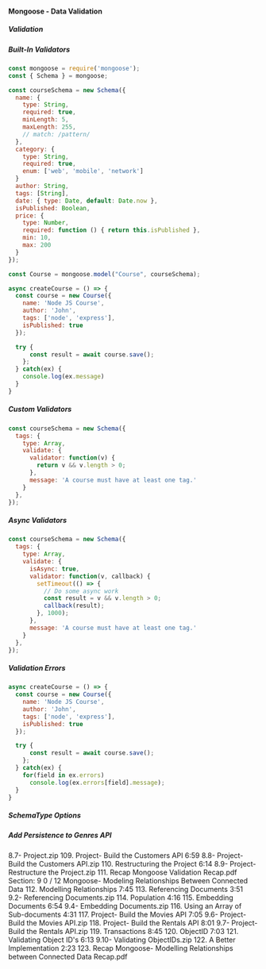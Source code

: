 #### Mongoose - Data Validation

##### Validation
##### Built-In Validators
```javascript
const mongoose = require('mongoose');
const { Schema } = mongoose;

const courseSchema = new Schema({
  name: { 
    type: String, 
    required: true,
    minLength: 5,
    maxLength: 255,
    // match: /pattern/
  },
  category: {
    type: String,
    required: true,
    enum: ['web', 'mobile', 'network']
  }
  author: String,
  tags: [String],
  date: { type: Date, default: Date.now },
  isPublished: Boolean,
  price: {
    type: Number,
    required: function () { return this.isPublished },
    min: 10,
    max: 200
  }
});

const Course = mongoose.model("Course", courseSchema);

async createCourse = () => {
  const course = new Course({
    name: 'Node JS Course',
    author: 'John',
    tags: ['node', 'express'],
    isPublished: true
  });

  try {
      const result = await course.save();
    };
  } catch(ex) {
    console.log(ex.message)
  }
}
```

##### Custom Validators
```javascript
const courseSchema = new Schema({
  tags: {
    type: Array,
    validate: {
      validator: function(v) {
        return v && v.length > 0;
      },
      message: 'A course must have at least one tag.'
    }
  },
});
```

##### Async Validators
```javascript
const courseSchema = new Schema({
  tags: {
    type: Array,
    validate: {
      isAsync: true,
      validator: function(v, callback) {
        setTimeout(() => {
          // Do some async work
          const result = v && v.length > 0;
          callback(result);
        }, 1000);
      },
      message: 'A course must have at least one tag.'
    }
  },
});
```

##### Validation Errors
```javascript
async createCourse = () => {
  const course = new Course({
    name: 'Node JS Course',
    author: 'John',
    tags: ['node', 'express'],
    isPublished: true
  });

  try {
      const result = await course.save();
    };
  } catch(ex) {
    for(field in ex.errors)
      console.log(ex.errors[field].message);
  }
}
```

##### SchemaType Options

##### Add Persistence to Genres API


8.7- Project.zip
109. Project- Build the Customers API
6:59
8.8- Project- Build the Customers API.zip
110. Restructuring the Project
6:14
8.9- Project- Restructure the Project.zip
111. Recap
Mongoose Validation Recap.pdf
Section: 9
0 / 12
Mongoose- Modeling Relationships Between Connected Data
112. Modelling Relationships
7:45
113. Referencing Documents
3:51
9.2- Referencing Documents.zip
114. Population
4:16
115. Embedding Documents
6:54
9.4- Embedding Documents.zip
116. Using an Array of Sub-documents
4:31
117. Project- Build the Movies API
7:05
9.6- Project- Build the Movies API.zip
118. Project- Build the Rentals API
8:01
9.7- Project- Build the Rentals API.zip
119. Transactions
8:45
120. ObjectID
7:03
121. Validating Object ID's
6:13
9.10- Validating ObjectIDs.zip
122. A Better Implementation
2:23
123. Recap
Mongoose- Modelling Relationships between Connected Data Recap.pdf
